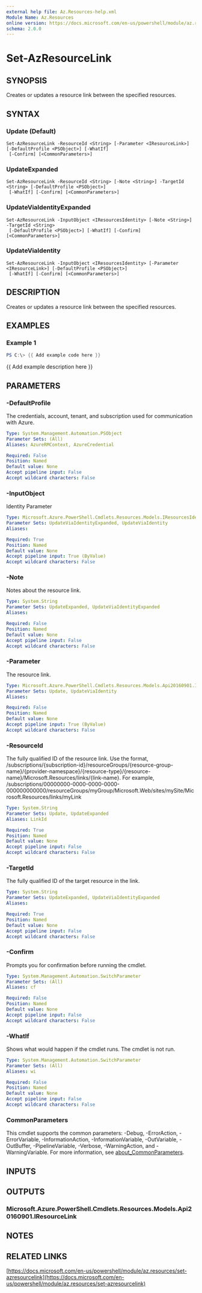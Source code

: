 ```yaml
---
external help file: Az.Resources-help.xml
Module Name: Az.Resources
online version: https://docs.microsoft.com/en-us/powershell/module/az.resources/set-azresourcelink
schema: 2.0.0
---
```


# Set-AzResourceLink

## SYNOPSIS
Creates or updates a resource link between the specified resources.

## SYNTAX

### Update (Default)
```
Set-AzResourceLink -ResourceId <String> [-Parameter <IResourceLink>] [-DefaultProfile <PSObject>] [-WhatIf]
 [-Confirm] [<CommonParameters>]
```

### UpdateExpanded
```
Set-AzResourceLink -ResourceId <String> [-Note <String>] -TargetId <String> [-DefaultProfile <PSObject>]
 [-WhatIf] [-Confirm] [<CommonParameters>]
```

### UpdateViaIdentityExpanded
```
Set-AzResourceLink -InputObject <IResourcesIdentity> [-Note <String>] -TargetId <String>
 [-DefaultProfile <PSObject>] [-WhatIf] [-Confirm] [<CommonParameters>]
```

### UpdateViaIdentity
```
Set-AzResourceLink -InputObject <IResourcesIdentity> [-Parameter <IResourceLink>] [-DefaultProfile <PSObject>]
 [-WhatIf] [-Confirm] [<CommonParameters>]
```

## DESCRIPTION
Creates or updates a resource link between the specified resources.

## EXAMPLES

### Example 1
```powershell
PS C:\> {{ Add example code here }}
```

{{ Add example description here }}

## PARAMETERS

### -DefaultProfile
The credentials, account, tenant, and subscription used for communication with Azure.

```yaml
Type: System.Management.Automation.PSObject
Parameter Sets: (All)
Aliases: AzureRMContext, AzureCredential

Required: False
Position: Named
Default value: None
Accept pipeline input: False
Accept wildcard characters: False
```

### -InputObject
Identity Parameter

```yaml
Type: Microsoft.Azure.PowerShell.Cmdlets.Resources.Models.IResourcesIdentity
Parameter Sets: UpdateViaIdentityExpanded, UpdateViaIdentity
Aliases:

Required: True
Position: Named
Default value: None
Accept pipeline input: True (ByValue)
Accept wildcard characters: False
```

### -Note
Notes about the resource link.

```yaml
Type: System.String
Parameter Sets: UpdateExpanded, UpdateViaIdentityExpanded
Aliases:

Required: False
Position: Named
Default value: None
Accept pipeline input: False
Accept wildcard characters: False
```

### -Parameter
The resource link.

```yaml
Type: Microsoft.Azure.PowerShell.Cmdlets.Resources.Models.Api20160901.IResourceLink
Parameter Sets: Update, UpdateViaIdentity
Aliases:

Required: False
Position: Named
Default value: None
Accept pipeline input: True (ByValue)
Accept wildcard characters: False
```

### -ResourceId
The fully qualified ID of the resource link. Use the format, /subscriptions/{subscription-id}/resourceGroups/{resource-group-name}/{provider-namespace}/{resource-type}/{resource-name}/Microsoft.Resources/links/{link-name}. For example, /subscriptions/00000000-0000-0000-0000-000000000000/resourceGroups/myGroup/Microsoft.Web/sites/mySite/Microsoft.Resources/links/myLink

```yaml
Type: System.String
Parameter Sets: Update, UpdateExpanded
Aliases: LinkId

Required: True
Position: Named
Default value: None
Accept pipeline input: False
Accept wildcard characters: False
```

### -TargetId
The fully qualified ID of the target resource in the link.

```yaml
Type: System.String
Parameter Sets: UpdateExpanded, UpdateViaIdentityExpanded
Aliases:

Required: True
Position: Named
Default value: None
Accept pipeline input: False
Accept wildcard characters: False
```

### -Confirm
Prompts you for confirmation before running the cmdlet.

```yaml
Type: System.Management.Automation.SwitchParameter
Parameter Sets: (All)
Aliases: cf

Required: False
Position: Named
Default value: None
Accept pipeline input: False
Accept wildcard characters: False
```

### -WhatIf
Shows what would happen if the cmdlet runs.
The cmdlet is not run.

```yaml
Type: System.Management.Automation.SwitchParameter
Parameter Sets: (All)
Aliases: wi

Required: False
Position: Named
Default value: None
Accept pipeline input: False
Accept wildcard characters: False
```

### CommonParameters
This cmdlet supports the common parameters: -Debug, -ErrorAction, -ErrorVariable, -InformationAction, -InformationVariable, -OutVariable, -OutBuffer, -PipelineVariable, -Verbose, -WarningAction, and -WarningVariable. For more information, see [about_CommonParameters](http://go.microsoft.com/fwlink/?LinkID=113216).

## INPUTS

## OUTPUTS

### Microsoft.Azure.PowerShell.Cmdlets.Resources.Models.Api20160901.IResourceLink
## NOTES

## RELATED LINKS

[https://docs.microsoft.com/en-us/powershell/module/az.resources/set-azresourcelink](https://docs.microsoft.com/en-us/powershell/module/az.resources/set-azresourcelink)

